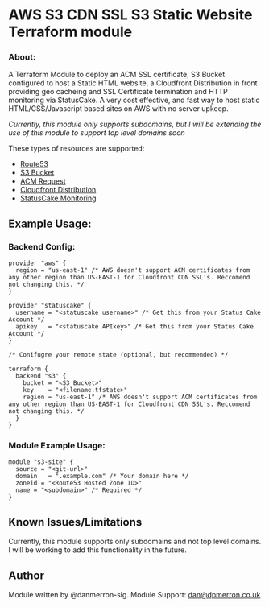 AWS S3 CDN SSL S3 Static Website Terraform module
================================================

### About:

A Terraform Module to deploy an ACM SSL certificate, S3 Bucket configured to host a Static HTML website, a Cloudfront Distribution in front providing geo cacheing and SSL Certificate termination and HTTP monitoring via StatusCake. A very cost effective, and fast way to host static HTML/CSS/Javascript based sites on AWS with no server upkeep.

*Currently, this module only supports subdomains, but I will be extending the use of this module to support top level domains soon*

These types of resources are supported:

* [Route53](https://www.terraform.io/docs/providers/aws/r/route53_record.html)
* [S3 Bucket](https://www.terraform.io/docs/providers/aws/r/s3_bucket.html)
* [ACM Request](https://www.terraform.io/docs/providers/aws/d/acm_certificate.html)
* [Cloudfront Distribution](https://www.terraform.io/docs/providers/aws/r/cloudfront_distribution.html) 
* [StatusCake Monitoring](https://www.terraform.io/docs/providers/statuscake/index.html)


Example Usage:
-

### Backend Config: 

```
provider "aws" {
  region = "us-east-1" /* AWS doesn't support ACM certificates from any other region than US-EAST-1 for Cloudfront CDN SSL's. Reccomend not changing this. */
}

provider "statuscake" {
  username = "<statuscake username>" /* Get this from your Status Cake Account */
  apikey   = "<statuscake APIkey>" /* Get this from your Status Cake Account */
}

/* Conifugre your remote state (optional, but recommended) */

terraform {
  backend "s3" {
    bucket = "<S3 Bucket>"
    key    = "<filename.tfstate>"
    region = "us-east-1" /* AWS doesn't support ACM certificates from any other region than US-EAST-1 for Cloudfront CDN SSL's. Reccomend not changing this. */
  }
}

```

### Module Example Usage:


```
module "s3-site" {
  source = "<git-url>"
  domain   = ".example.com" /* Your domain here */
  zoneid = "<Route53 Hosted Zone ID>" 
  name = "<subdomain>" /* Required */
}

```

Known Issues/Limitations
------------------------

Currently, this module supports only subdomains and not top level domains. I will be working to add this functionality in the future.

Author
------------------------

Module written by @danmerron-sig.
Module Support: dan@dpmerron.co.uk
